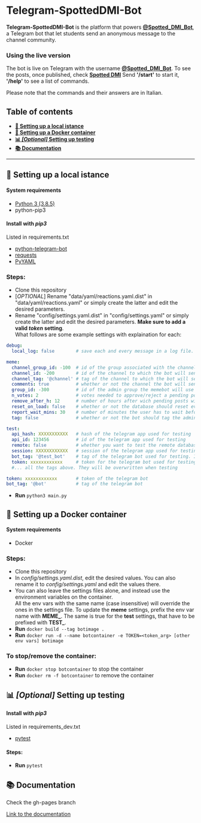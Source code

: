 # Telegram-SpottedDMI-Bot

**Telegram-SpottedDMI-Bot** is the platform that powers **[@Spotted_DMI_Bot](https://telegram.me/Spotted_DMI_Bot)**, a Telegram bot that let students send an anonymous message to the channel community.

### Using the live version
The bot is live on Telegram with the username [**@Spotted_DMI_Bot**](https://telegram.me/Spotted_DMI_Bot).
To see the posts, once published, check [**Spotted DMI**](https://t.me/Spotted_DMI)
Send **'/start'** to start it, **'/help'** to see a list of commands.

Please note that the commands and their answers are in Italian.

## Table of contents

- **[:wrench: Setting up a local istance](#wrench-setting-up-a-local-istance)**
- **[:whale: Setting up a Docker container](#whale-setting-up-a-docker-container)**
- **[:bar_chart: _\[Optional\]_ Setting up testing](#bar_chart-optional-setting-up-testing)**
- **[:books: Documentation](#books-documentation)**

---

## :wrench: Setting up a local istance

#### System requirements
- [Python 3 (3.8.5)](https://www.python.org/downloads/)
- python-pip3

#### Install with *pip3*
Listed in requirements.txt
- [python-telegram-bot](https://pypi.org/project/python-telegram-bot/)
- [requests](https://pypi.org/project/requests/)
- [PyYAML](https://pypi.org/project/PyYAML/)

### Steps:
- Clone this repository
- \[_OPTIONAL_\] Rename "data/yaml/reactions.yaml.dist" in "data/yaml/reactions.yaml" or simply create the latter and edit the desired parameters. 
-  Rename "config/settings.yaml.dist" in "config/settings.yaml" or simply create the latter and edit the desired parameters. **Make sure to add a valid _token_ setting**.  
What follows are some example settings with explaination for each:
```yaml
debug:
  local_log: false        # save each and every message in a log file. Make sure the path "logs/messages.log" is valid when enabled

meme:
  channel_group_id: -100  # id of the group associated with the channel. Required if comments are enabled
  channel_id: -200        # id of the channel to which the bot will send the approved memes
  channel_tag: '@channel' # tag of the channel to which the bot will send the approved memes
  comments: true          # whether or not the channel the bot will send the memes to has comments enabled
  group_id: -300          # id of the admin group the memebot will use
  n_votes: 2              # votes needed to approve/reject a pending post
  remove_after_h: 12      # number of hours after wich pending posts will be automatically by /clean_pending
  reset_on_load: false    # whether or not the database should reset every time the bot launches. USE CAREFULLY
  report_wait_mins: 30    # number of minutes the user has to wait before being able to report another user again
  tag: false              # whether or not the bot should tag the admins or just write their usernames

test:
  api_hash: XXXXXXXXXXX   # hash of the telegram app used for testing
  api_id: 123456          # id of the telegram app used for testing
  remote: false           # whether you want to test the remote database, the local one or both
  session: XXXXXXXXXXXX   # session of the telegram app used for testing
  bot_tag: '@test_bot'    # tag of the telegram bot used for testing. Include the '@' character
  token: xxxxxxxxxxxx     # token for the telegram bot used for testing
  #... all the tags above. They will be overwritten when testing

token: xxxxxxxxxxxx       # token of the telegram bot
bot_tag: '@bot'           # tag of the telegram bot
```
- **Run** `python3 main.py`

## :whale: Setting up a Docker container

#### System requirements
- Docker


### Steps:
- Clone this repository
- In _config/settings.yaml.dist_, edit the desired values. You can also rename it to _config/settings.yaml_ and edit the values there.
- You can also leave the settings files alone, and instead use the environment variables on the container.  
All the env vars with the same name (case insensitive) will override the ones in the settings file.
To update the **meme** settings, prefix the env var name with **MEME_**. The same is true for the **test** settings, that have to be prefixed with **TEST_**.
- **Run** `docker build --tag botimage .` 
- **Run** `docker run -d --name botcontainer -e TOKEN=<token_arg> [other env vars] botimage`

### To stop/remove the container:
- **Run** `docker stop botcontainer` to stop the container
- **Run** `docker rm -f botcontainer` to remove the container

## :bar_chart: _[Optional]_ Setting up testing

#### Install with *pip3*
Listed in requirements_dev.txt
- [pytest](https://pypi.org/project/pytest/)

#### Steps:
- **Run** `pytest`

## :books: Documentation
Check the gh-pages branch

[Link to the documentation](https://unict-dmi.github.io/Telegram-SpottedDMI-Bot/)
